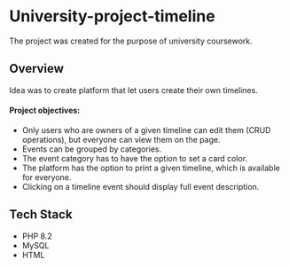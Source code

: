 # University-project-timeline
The project was created for the purpose of university coursework.

## Overview
Idea was to create platform that let users create their own timelines.
#### Project objectives:
- Only users who are owners of a given timeline can edit them (CRUD operations), but everyone can view them on the page.
- Events can be grouped by categories.
- The event category has to have the option to set a card color.
- The platform has the option to print a given timeline, which is available for everyone.
- Clicking on a timeline event should display full event description.


## Tech Stack
- PHP 8.2
- MySQL
- HTML
